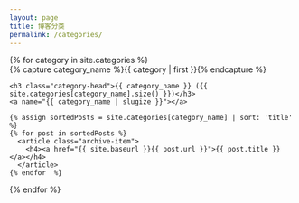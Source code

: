```yaml
---
layout: page
title: 博客分类
permalink: /categories/
---
```

<div id="archives">
{% for category in site.categories %}
  <div class="archive-group">
    {% capture category_name %}{{ category | first }}{% endcapture %}
    <div id="#{{ category_name | slugize }}"></div>
    <p></p>

    <h3 class="category-head">{{ category_name }} ({{ site.categories[category_name].size() }})</h3>
    <a name="{{ category_name | slugize }}"></a>

    {% assign sortedPosts = site.categories[category_name] | sort: 'title' %}
    {% for post in sortedPosts %}
      <article class="archive-item">
        <h4><a href="{{ site.baseurl }}{{ post.url }}">{{ post.title }}</a></h4>
      </article>
    {% endfor  %}
  </div>
{% endfor %}
</div>
